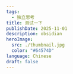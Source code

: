 ```yaml
---
tags:
  - 独立思考
title: 测试一下
publishDate: 2025-11-01
description: obsidian
heroImage:
  src: ./thumbnail.jpg
  color: "#64574D"
language: Chinese
draft: false
---
```

